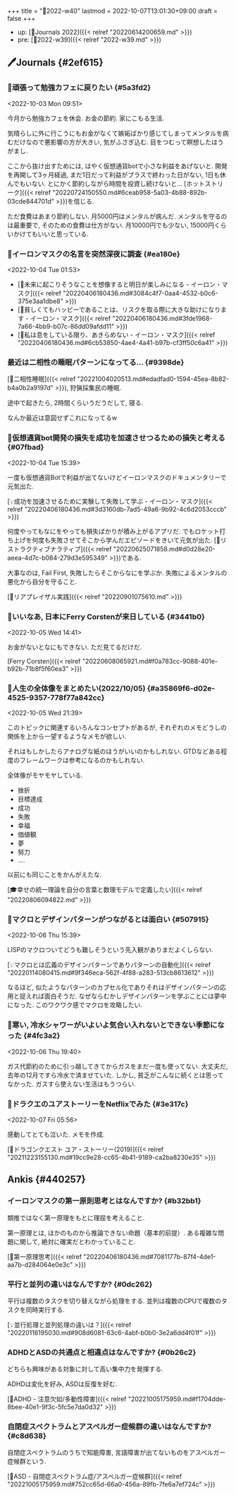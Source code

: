 +++
title = "📓2022-w40"
lastmod = 2022-10-07T13:01:30+09:00
draft = false
+++

-   up: [📅Journals 2022]({{< relref "20220614200659.md" >}})
-   pre: [📓2022-w39]({{< relref "2022-w39.md" >}})


## 🖊Journals {#2ef615}


### 💭頑張って勉強カフェに戻りたい {#5a3fd2}

<span class="timestamp-wrapper"><span class="timestamp">&lt;2022-10-03 Mon 09:51&gt;</span></span>

今月から勉強カフェを休会. お金の節約. 家にこもる生活.

気晴らしに外に行こうにもお金がなくて嫉妬ばかり感じてしまってメンタルを病むだけなので悪影響の方が大きい, 気がふさぎ込む. 目をつむって瞑想したほうがまし.

ここから抜け出すためには, はやく仮想通貨botで小さな利益をあげないと. 開発を再開して3ヶ月経過, まだ1日だって利益がプラスで終わった日がない, 1日も休んでもいない. とにかく節約しながら時間を投資し続けないと... [ホットストリーク]({{< relref "20220724150550.md#6ceab958-5a03-4b88-892b-03cde844701d" >}})を信じる.

ただ食費はあまり節約しない. 月5000円はメンタルが病んだ. メンタルを守るのは最重要で, そのための食費は仕方がない. 月10000円でも少ない, 15000円くらいかけてもいいと思っている.


### 💭イーロンマスクの名言を突然深夜に調査 {#ea180e}

<span class="timestamp-wrapper"><span class="timestamp">&lt;2022-10-04 Tue 01:53&gt;</span></span>

-   [📜未来に起こりそうなことを想像すると明日が楽しみになる - イーロン・マスク]({{< relref "20220406180436.md#3084c4f7-0aa4-4532-b0c6-375e3aa1dbe8" >}})
-   [📜貧しくてもハッピーであることは、リスクを取る際に大きな助けになります - イーロン・マスク]({{< relref "20220406180436.md#3fde1968-7a66-4bb9-b07c-86dd09afdd11" >}})
-   [📜私は息をしている限り、あきらめない - イーロン・マスク]({{< relref "20220406180436.md#6cb53850-4ae4-4a41-b97b-cf3ff50c6a41" >}})


### 最近は二相性の睡眠パターンになってる... {#9398de}

[📝二相性睡眠]({{< relref "20221004020513.md#edadfad0-1594-45ea-8b82-b4a0b2a9197d" >}}), 狩猟採集民の睡眠.

途中で起きたら, 2時間くらいうだうだして, 寝る.

なんか最近は意図せずこれになってるw


### 💭仮想通貨bot開発の損失を成功を加速させつるための損失と考える {#07fbad}

<span class="timestamp-wrapper"><span class="timestamp">&lt;2022-10-04 Tue 15:39&gt;</span></span>

一度も仮想通貨Botで利益が出てないけどイーロンマスクのドキュメンタリーで元気出た.

[💡成功を加速させるために実験して失敗して学ぶ - イーロン・マスク]({{< relref "20220406180436.md#3d3160db-7ad5-49a6-9b92-4c6d2053cccb" >}})

何度やってもなにをやっても損失ばかりが積み上がるアプリだ. でもロケット打ち上げを何度も失敗させてそこから学んだエピソードをきいて元気が出た. [📝リストラクティブナラティブ]({{< relref "20220625071858.md#d0d28e20-aeea-4d7c-b084-279d3e595349" >}})である.

大事なのは, Fail First, 失敗したらそこからなにを学ぶか. 失敗によるメンタルの悪化から自分を守ること.

[💪リアプレイザル実践]({{< relref "20220901075610.md" >}})


### 💭いいなあ, 日本にFerry Corstenが来日している {#3441b0}

<span class="timestamp-wrapper"><span class="timestamp">&lt;2022-10-05 Wed 14:41&gt;</span></span>

お金がないとなにもできない. ただ見てるだけだ.

[Ferry Corsten]({{< relref "20220608065921.md#f0a783cc-9088-401e-b92b-71b8f5f60ea3" >}})


### 💭人生の全体像をまとめたい(2022/10/05) {#a35869f6-d02e-4525-9357-778f77a842cc}

<span class="timestamp-wrapper"><span class="timestamp">&lt;2022-10-05 Wed 21:39&gt;</span></span>

このトピックに関連するいろんなコンセプトがあるが, それぞれのメモどうしの関係を上から一望するようなメモが欲しい.

それはもしかしたらアナログな紙のほうがいいのかもしれない. GTDなどある程度のフレームワークは参考になるのかもしれない.

全体像がモヤモヤしている.

-   挫折
-   目標達成
-   成功
-   失敗
-   幸福
-   価値観
-   夢
-   努力
-   ....

以前にも同じことをかんがえたな.

[🎓幸せの統一理論を自分の言葉と数理モデルで定義したい]({{< relref "20220806094822.md" >}})


### 💭マクロとデザインパターンがつながるとは面白い {#507915}

<span class="timestamp-wrapper"><span class="timestamp">&lt;2022-10-06 Thu 15:39&gt;</span></span>

LISPのマクロついてどうも難しそうという先入観がありまだよくしらない.

[💡マクロとは広義のデザインパターンでありパターンの自動化]({{< relref "20220114080415.md#9f346eca-562f-4f88-a283-513cb8613612" >}})

なるほど, 似たようなパターンのカプセル化でありそれはデザインパターンの応用と捉えれば面白そうだ. なぜならむかしデザインパターンを学ぶことには夢中になった. このワクワク感でマクロを攻略したい.


### 💭寒い, 冷水シャワーがいよいよ気合い入れないとできない季節になった {#4fc3a2}

<span class="timestamp-wrapper"><span class="timestamp">&lt;2022-10-06 Thu 19:40&gt;</span></span>

ガス代節約のために引っ越してきてからガスをまだ一度も使ってない. 大丈夫だ, 去年の12月ですら冷水で済ませていた. しかし, 貧乏がこんなに続くとは思ってなかった. ガスすら使えない生活はもうつらい.


### 💭ドラクエのユアストーリーをNetflixでみた {#3e317c}

<span class="timestamp-wrapper"><span class="timestamp">&lt;2022-10-07 Fri 05:56&gt;</span></span>

感動してとても泣いた. メモを作成.

[🎥ドラゴンクエスト ユア・ストーリー(2019)]({{< relref "20211223155130.md#19cc9e28-cc65-4b41-9189-ca2ba8230e35" >}})


## Ankis {#440257}


### イーロンマスクの第一原則思考とはなんですか? {#b32bb1}

類推ではなく第一原理をもとに理屈を考えること.

第一原理とは, ほかのものから推論できない命題（基本的前提）. ある複雑な問題に関して, 絶対に確実だとわかっていること.

[📝第一原理思考]({{< relref "20220406180436.md#7081177b-87f4-4de1-aa7b-d284064e0e3c" >}})


### 平行と並列の違いはなんですか? {#0dc262}

平行は複数のタスクを切り替えながら処理をする. 並列は複数のCPUで複数のタスクを同時実行する.

[💡並行処理と並列処理の違いは？]({{< relref "20220116195030.md#908d6081-63c6-4abf-b0b0-3e2a6dd4f01f" >}})


### ADHDとASDの共通点と相違点はなんですか? {#0b26c2}

どちらも興味がある対象に対して高い集中力を発揮する.

ADHDは変化を好み, ASDは反復を好む.

[📝ADHD - 注意欠如/多動性障害]({{< relref "20221005175959.md#f1704dde-8bee-40e1-9f3c-5fc5e7da0d32" >}})


### 自閉症スペクトラムとアスペルガー症候群の違いはなんですか? {#c8d638}

自閉症スペクトラムのうちで知能障害, 言語障害が出てないものをアスペルガー症候群という.

[📝ASD - 自閉症スペクトラム症/アスペルガー症候群]({{< relref "20221005175959.md#752cc65d-66a0-456a-89fb-7fe6a7ef724c" >}})
